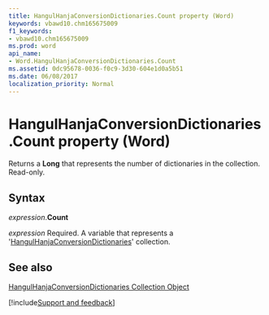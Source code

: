 ```yaml
---
title: HangulHanjaConversionDictionaries.Count property (Word)
keywords: vbawd10.chm165675009
f1_keywords:
- vbawd10.chm165675009
ms.prod: word
api_name:
- Word.HangulHanjaConversionDictionaries.Count
ms.assetid: 0dc95678-0036-f0c9-3d30-604e1d0a5b51
ms.date: 06/08/2017
localization_priority: Normal
---
```



# HangulHanjaConversionDictionaries.Count property (Word)

Returns a  **Long** that represents the number of dictionaries in the collection. Read-only.


## Syntax

_expression_.**Count**

_expression_ Required. A variable that represents a '[HangulHanjaConversionDictionaries](Word.hangulhanjaconversiondictionaries.md)' collection.


## See also


[HangulHanjaConversionDictionaries Collection Object](Word.hangulhanjaconversiondictionaries.md)

[!include[Support and feedback](~/includes/feedback-boilerplate.md)]
